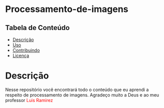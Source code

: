 # Processamento-de-imagens
## Tabela de Conteúdo
- [Descrição](#descrição)
- [Uso](#uso)
- [Contribuindo](#contribuindo)
- [Licença](#licença)

# Descrição

Nesse repositório você encontrará todo o conteúdo que eu aprendi a respeito de processamento de imagens. Agradeço muito a Deus e ao meu professor <span style=" color: red;">Luis Ramirez </span>


